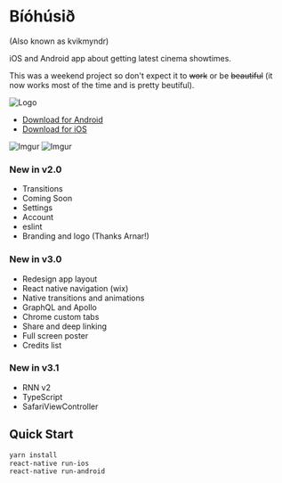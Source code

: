 Bíóhúsið
====

(Also known as kvikmyndr)

iOS and Android app about getting latest cinema showtimes.

This was a weekend project so don't expect it to ~~work~~ or be ~~beautiful~~ (it now works most of the time and is pretty beutiful).

![Logo](https://lh3.googleusercontent.com/O1oZfmD4Vt-8h-k35-XKOfMGA0iyguSPdlS1yyyYAuKq89_NX-7LtWq0TQwZwpANQA=w200-rw)

 - [Download for Android](https://play.google.com/store/apps/details?id=com.solidmobile.kvikmyndr)
 - [Download for iOS](https://itunes.apple.com/is/app/biohusi/id1112946298)

![Imgur](http://i.imgur.com/FivkwYP.png) ![Imgur](http://i.imgur.com/bhZ5m9w.png)

### New in v2.0
 - Transitions
 - Coming Soon
 - Settings
 - Account
 - eslint
 - Branding and logo (Thanks Arnar!)

### New in v3.0
 - Redesign app layout
 - React native navigation (wix)
 - Native transitions and animations
 - GraphQL and Apollo
 - Chrome custom tabs
 - Share and deep linking
 - Full screen poster
 - Credits list

### New in v3.1
 - RNN v2
 - TypeScript
 - SafariViewController

Quick Start
----------
```bash
yarn install
react-native run-ios
react-native run-android
```
